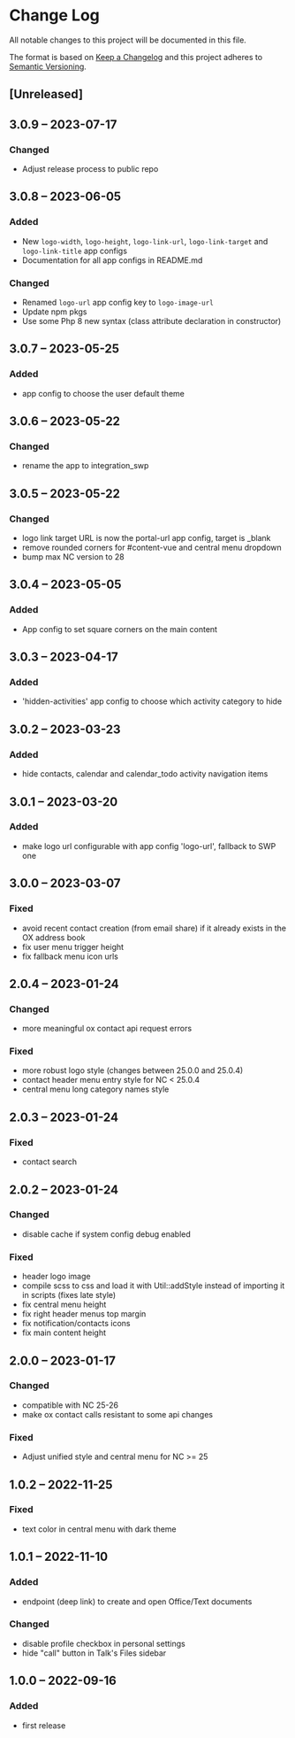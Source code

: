 # Change Log
All notable changes to this project will be documented in this file.

The format is based on [Keep a Changelog](http://keepachangelog.com/)
and this project adheres to [Semantic Versioning](http://semver.org/).

## [Unreleased]

## 3.0.9 – 2023-07-17

### Changed

- Adjust release process to public repo

## 3.0.8 – 2023-06-05

### Added

- New `logo-width`, `logo-height`, `logo-link-url`, `logo-link-target` and `logo-link-title` app configs
- Documentation for all app configs in README.md

### Changed

- Renamed `logo-url` app config key to `logo-image-url`
- Update npm pkgs
- Use some Php 8 new syntax (class attribute declaration in constructor)

## 3.0.7 – 2023-05-25

### Added

- app config to choose the user default theme

## 3.0.6 – 2023-05-22

### Changed

- rename the app to integration_swp

## 3.0.5 – 2023-05-22

### Changed

- logo link target URL is now the portal-url app config, target is _blank
- remove rounded corners for #content-vue and central menu dropdown
- bump max NC version to 28

## 3.0.4 – 2023-05-05
### Added
- App config to set square corners on the main content

## 3.0.3 – 2023-04-17
### Added
- 'hidden-activities' app config to choose which activity category to hide

## 3.0.2 – 2023-03-23
### Added
- hide contacts, calendar and calendar_todo activity navigation items

## 3.0.1 – 2023-03-20
### Added
- make logo url configurable with app config 'logo-url', fallback to SWP one

## 3.0.0 – 2023-03-07
### Fixed
- avoid recent contact creation (from email share) if it already exists in the OX address book
- fix user menu trigger height
- fix fallback menu icon urls

## 2.0.4 – 2023-01-24
### Changed
- more meaningful ox contact api request errors

### Fixed
- more robust logo style (changes between 25.0.0 and 25.0.4)
- contact header menu entry style for NC < 25.0.4
- central menu long category names style

## 2.0.3 – 2023-01-24
### Fixed
- contact search

## 2.0.2 – 2023-01-24
### Changed
- disable cache if system config debug enabled

### Fixed
- header logo image
- compile scss to css and load it with Util::addStyle instead of importing it in scripts (fixes late style)
- fix central menu height
- fix right header menus top margin
- fix notification/contacts icons
- fix main content height

## 2.0.0 – 2023-01-17
### Changed
- compatible with NC 25-26
- make ox contact calls resistant to some api changes

### Fixed
- Adjust unified style and central menu for NC >= 25

## 1.0.2 – 2022-11-25
### Fixed
- text color in central menu with dark theme

## 1.0.1 – 2022-11-10
### Added
- endpoint (deep link) to create and open Office/Text documents

### Changed
- disable profile checkbox in personal settings
- hide "call" button in Talk's Files sidebar

## 1.0.0 – 2022-09-16
### Added
* first release
